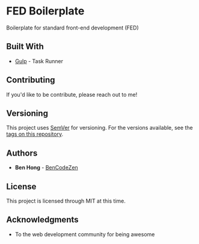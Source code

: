 # FED Boilerplate

Boilerplate for standard front-end development (FED)

## Built With

* [Gulp](http://gulpjs.com/) - Task Runner

## Contributing

If you'd like to be contribute, please reach out to me!

## Versioning

This project uses [SemVer](http://semver.org/) for versioning. For the versions available, see the [tags on this repository](https://github.com/your/project/tags).

## Authors

* **Ben Hong** - [BenCodeZen](https://github.com/BenCodeZen)

## License

This project is licensed through MIT at this time.

## Acknowledgments

* To the web development community for being awesome